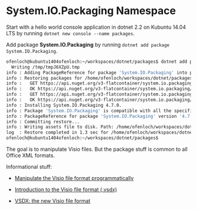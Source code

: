 # System.IO.Packaging Namespace

Start with a hello world console application in dotnet 2.2 on Kubuntu 14.04 LTS by running `dotnet new console --name packages`.

Add package **System.IO.Packaging** by running `dotnet add package System.IO.Packaging`.

```bash
ofenloch@kubuntu1404ofenloch:~/workspaces/dotnet/packages$ dotnet add package System.IO.Packaging
  Writing /tmp/tmpJ6XZpU.tmp
info : Adding PackageReference for package 'System.IO.Packaging' into project '/home/ofenloch/workspaces/dotnet/packages/packages.csproj'.
info : Restoring packages for /home/ofenloch/workspaces/dotnet/packages/packages.csproj...
info :   GET https://api.nuget.org/v3-flatcontainer/system.io.packaging/index.json
info :   OK https://api.nuget.org/v3-flatcontainer/system.io.packaging/index.json 471ms
info :   GET https://api.nuget.org/v3-flatcontainer/system.io.packaging/4.7.0/system.io.packaging.4.7.0.nupkg
info :   OK https://api.nuget.org/v3-flatcontainer/system.io.packaging/4.7.0/system.io.packaging.4.7.0.nupkg 32ms
info : Installing System.IO.Packaging 4.7.0.
info : Package 'System.IO.Packaging' is compatible with all the specified frameworks in project '/home/ofenloch/workspaces/dotnet/packages/packages.csproj'.
info : PackageReference for package 'System.IO.Packaging' version '4.7.0' added to file '/home/ofenloch/workspaces/dotnet/packages/packages.csproj'.
info : Committing restore...
info : Writing assets file to disk. Path: /home/ofenloch/workspaces/dotnet/packages/obj/project.assets.json
log  : Restore completed in 1.3 sec for /home/ofenloch/workspaces/dotnet/packages/packages.csproj.
ofenloch@kubuntu1404ofenloch:~/workspaces/dotnet/packages$
```

The goal is to manipulate Visio files. But the package stuff is common to all Office XML formats.

Informational stuff:

 * [Manipulate the Visio file format programmatically](https://docs.microsoft.com/en-us/office/client-developer/visio/how-to-manipulate-the-visio-file-format-programmatically)

 * [Introduction to the Visio file format (.vsdx)](https://docs.microsoft.com/en-us/office/client-developer/visio/introduction-to-the-visio-file-formatvsdx)

 * [VSDX: the new Visio file format](https://www.microsoft.com/en-us/microsoft-365/blog/2012/09/10/vsdx-the-new-visio-file-format/)